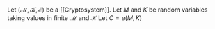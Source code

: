 Let $(\mathcal{M},\mathcal{K},\mathcal{E})$ be a [[Cryptosystem]].
Let $M$ and $K$ be random variables taking values in 
finite $\mathcal{M}$ and $\mathcal{K}$
Let $C=e(M,K)$
